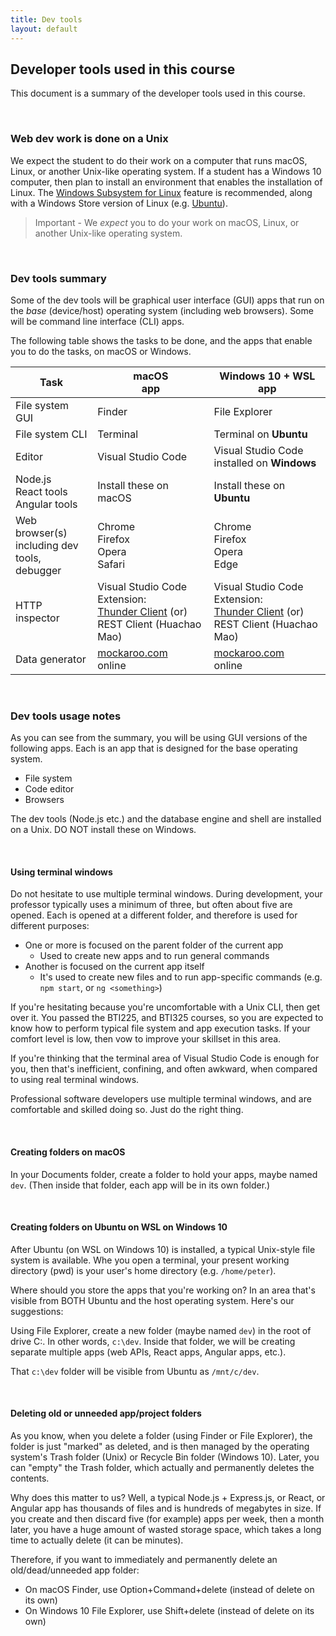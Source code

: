 ```yaml
---
title: Dev tools
layout: default
---
```


## Developer tools used in this course

This document is a summary of the developer tools used in this course. 

<br>

### Web dev work is done on a Unix

We expect the student to do their work on a computer that runs macOS, Linux, or another Unix-like operating system. If a student has a Windows 10 computer, then plan to install an environment that enables the installation of Linux. The [Windows Subsystem for Linux](https://docs.microsoft.com/en-us/windows/wsl/install-win10) feature is recommended, along with a Windows Store version of Linux (e.g. [Ubuntu](https://www.microsoft.com/en-ca/p/ubuntu-1804-lts/9n9tngvndl3q?rtc=1&activetab=pivot:overviewtab)). 

> Important - We *expect* you to do your work on macOS, Linux, or another Unix-like operating system. 

<br>

### Dev tools summary

Some of the dev tools will be graphical user interface (GUI) apps that run on the *base* (device/host) operating system (including web browsers). Some will be command line interface (CLI) apps. 

The following table shows the tasks to be done, and the apps that enable you to do the tasks, on macOS or Windows. 

Task | macOS<br>app | Windows 10 + WSL<br>app
--- | --- | ---
File system GUI | Finder | File Explorer
File system CLI | Terminal | Terminal on **Ubuntu**
Editor | Visual Studio Code | Visual Studio Code<br>installed on **Windows**
Node.js<br>React tools<br>Angular tools | Install these on macOS | Install these on **Ubuntu**
Web browser(s)<br>including dev tools,<br>debugger | Chrome<br>Firefox<br>Opera<br>Safari | Chrome<br>Firefox<br>Opera<br>Edge 
HTTP inspector | Visual Studio Code Extension:<br>[Thunder Client](https://www.thunderclient.io/) (or)<br>REST Client (Huachao Mao) | Visual Studio Code Extension:<br>[Thunder Client](https://www.thunderclient.io/) (or)<br>REST Client (Huachao Mao)
Data generator | [mockaroo.com](https://mockaroo.com)<br>online | [mockaroo.com](https://mockaroo.com)<br>online

<br>

### Dev tools usage notes

As you can see from the summary, you will be using GUI versions of the following apps. Each is an app that is designed for the base operating system. 

* File system 
* Code editor
* Browsers

The dev tools (Node.js etc.) and the database engine and shell are installed on a Unix. DO NOT install these on Windows. 

<br>

#### Using terminal windows

Do not hesitate to use multiple terminal windows. During development, your professor typically uses a minimum of three, but often about five are opened. Each is opened at a different folder, and therefore is used for different purposes:

* One or more is focused on the parent folder of the current app
  * Used to create new apps and to run general commands
* Another is focused on the current app itself
  * It's used to create new files and to run app-specific commands (e.g. `npm start`, or `ng <something>`)

If you're hesitating because you're uncomfortable with a Unix CLI, then get over it. You passed the BTI225, and BTI325 courses, so you are expected to know how to perform typical file system and app execution tasks. If your comfort level is low, then vow to improve your skillset in this area. 

If you're thinking that the terminal area of Visual Studio Code is enough for you, then that's inefficient, confining, and often awkward, when compared to using real terminal windows. 

Professional software developers use multiple terminal windows, and are comfortable and skilled doing so. Just do the right thing. 

<br>

#### Creating folders on macOS

In your Documents folder, create a folder to hold your apps, maybe named `dev`. (Then inside that folder, each app will be in its own folder.)

<br>

#### Creating folders on Ubuntu on WSL on Windows 10

After Ubuntu (on WSL on Windows 10) is installed, a typical Unix-style file system is available. Whe you open a terminal, your present working directory (pwd) is your user's home directory (e.g. `/home/peter`). 

Where should you store the apps that you're working on? In an area that's visible from BOTH Ubuntu and the host operating system. Here's our suggestions:

Using File Explorer, create a new folder (maybe named `dev`) in the root of drive C:. In other words, `c:\dev`. Inside that folder, we will be creating separate multiple apps (web APIs, React apps, Angular apps, etc.). 

That `c:\dev` folder will be visible from Ubuntu as `/mnt/c/dev`. 

<br>

#### Deleting old or unneeded app/project folders 

As you know, when you delete a folder (using Finder or File Explorer), the folder is just "marked" as deleted, and is then managed by the operating system's Trash folder (Unix) or Recycle Bin folder (Windows 10). Later, you can "empty" the Trash folder, which actually and permanently deletes the contents. 

Why does this matter to us? Well, a typical Node.js + Express.js, or React, or Angular app has thousands of files and is hundreds of megabytes in size. If you create and then discard five (for example) apps per week, then a month later, you have a huge amount of wasted storage space, which takes a long time to actually delete (it can be minutes). 

Therefore, if you want to immediately and permanently delete an old/dead/unneeded app folder:

* On macOS Finder, use Option+Command+delete (instead of delete on its own)
* On Windows 10 File Explorer, use Shift+delete (instead of delete on its own)

<br>
